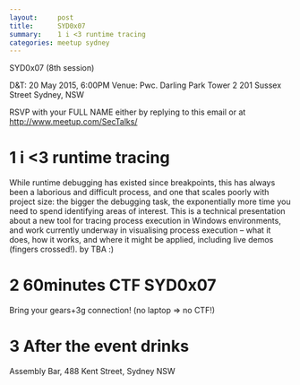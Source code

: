 ```yaml
---
layout:     post
title:      SYD0x07 
summary:    1 i <3 runtime tracing
categories: meetup sydney
---
```


SYD0x07 (8th session)

D&T: 20 May 2015, 6:00PM
Venue: Pwc. Darling Park Tower 2 201 Sussex Street Sydney, NSW

RSVP with your FULL NAME either by replying to this email or at http://www.meetup.com/SecTalks/

# 1 i <3 runtime tracing

While runtime debugging has existed since breakpoints, this has always been a laborious and difficult process, and one that scales poorly with project size: the bigger the debugging task, the exponentially more time you need to spend identifying areas of interest. This is a technical presentation about a new tool for tracing process execution in Windows environments, and work currently underway in visualising process execution – what it does, how it works, and where it might be applied, including live demos (fingers crossed!).
by TBA :)

# 2  60minutes CTF SYD0x07

Bring your gears+3g connection! (no laptop => no CTF!)

# 3 After the event drinks

Assembly Bar, 488 Kent Street, Sydney NSW
